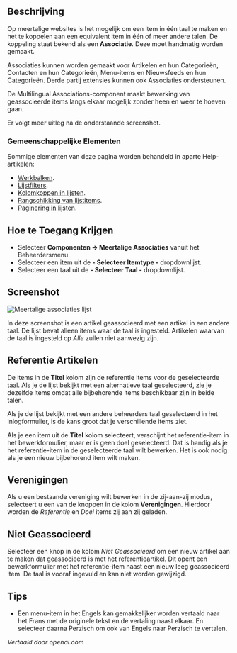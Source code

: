 <!-- Filename: Help4.x:Multilingual_Associations  / Display title: Meertalige Associaties -->

## Beschrijving

Op meertalige websites is het mogelijk om een item in één taal te maken en
het te koppelen aan een equivalent item in één of meer andere talen. De koppeling
staat bekend als een **Associatie**. Deze moet handmatig worden gemaakt.

Associaties kunnen worden gemaakt voor Artikelen en hun Categorieën, Contacten en
hun Categorieën, Menu-items en Nieuwsfeeds en hun Categorieën. Derde partij
extensies kunnen ook Associaties ondersteunen.

De Multilingual Associations-component maakt bewerking van geassocieerde items
langs elkaar mogelijk zonder heen en weer te hoeven gaan.

Er volgt meer uitleg na de onderstaande screenshot.

### Gemeenschappelijke Elementen

Sommige elementen van deze pagina worden behandeld in aparte Help-artikelen:

* [Werkbalken](jdocmanual?article=help/common-elements/toolbars).
* [Lijstfilters](jdocmanual?article=help/common-elements/list-filters).
* [Kolomkoppen in lijsten](jdocmanual?article=help/common-elements/list-column-headers).
* [Rangschikking van lijstitems](jdocmanual?article=help/common-elements/list-ordering).
* [Paginering in lijsten](jdocmanual?article=help/common-elements/list-pagination).

## Hoe te Toegang Krijgen

* Selecteer **Componenten → Meertalige Associaties** vanuit het Beheerdersmenu.
* Selecteer een item uit de **- Selecteer Itemtype -** dropdownlijst.
* Selecteer een taal uit de **- Selecteer Taal -** dropdownlijst.

## Screenshot

![Meertalige associaties lijst](../../../nl/images/multilingual-associations/multilingual-associations-list.png)

In deze screenshot is een artikel geassocieerd met een artikel in een andere taal. De lijst bevat alleen items waar de taal is ingesteld. Artikelen waarvan de taal is ingesteld op *Alle* zullen niet aanwezig zijn.

## Referentie Artikelen

De items in de **Titel** kolom zijn de referentie items voor de geselecteerde
taal. Als je de lijst bekijkt met een alternatieve taal geselecteerd, zie je 
dezelfde items omdat alle bijbehorende items beschikbaar zijn in beide talen.

Als je de lijst bekijkt met een andere beheerders taal geselecteerd in het 
inlogformulier, is de kans groot dat je verschillende items ziet.

Als je een item uit de **Titel** kolom selecteert, verschijnt het referentie-item 
in het bewerkformulier, maar er is geen doel geselecteerd. Dat is handig als je 
het referentie-item in de geselecteerde taal wilt bewerken. Het is ook nodig als 
je een nieuw bijbehorend item wilt maken.

## Verenigingen

Als u een bestaande vereniging wilt bewerken in de zij-aan-zij modus, selecteert u een van de knoppen in de kolom **Verenigingen**. Hierdoor worden de *Referentie* en *Doel* items zij aan zij geladen.

## Niet Geassocieerd

Selecteer een knop in de kolom *Niet Geassocieerd* om een nieuw artikel aan te maken dat geassocieerd is met het referentieartikel. Dit opent een bewerkformulier met het referentie-item naast een nieuw leeg geassocieerd item. De taal is vooraf ingevuld en kan niet worden gewijzigd.

## Tips

- Een menu-item in het Engels kan gemakkelijker worden vertaald naar het Frans met 
  de originele tekst en de vertaling naast elkaar. En selecteer daarna Perzisch om 
  ook van Engels naar Perzisch te vertalen.

*Vertaald door openai.com*

